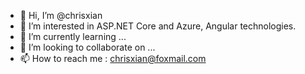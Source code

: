 - 👋 Hi, I’m @chrisxian
- 👀 I’m interested in ASP.NET Core and Azure, Angular technologies.
- 🌱 I’m currently learning ...
- 💞️ I’m looking to collaborate on ...
- 📫 How to reach me : chrisxian@foxmail.com

<!---
chrisxian/chrisxian is a ✨ special ✨ repository because its `README.md` (this file) appears on your GitHub profile.
You can click the Preview link to take a look at your changes.
--->
